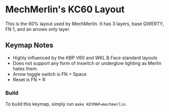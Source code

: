 MechMerlin's KC60 Layout
======================

This is the 60% layout used by MechMerlin. It has 3 layers, base QWERTY, FN 1, and an arrows only layer.

## Keymap Notes
- Highly influenced by the KBP V60 and WKL B.Face standard layouts
- Does not support any form of inswitch or underglow lighting as Merlin hates them.
- Arrow toggle switch is FN + Space
- Reset is FN + R


### Build
To build this keymap, simply run `make KEYMAP=mechmerlin`.
